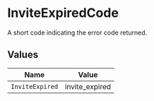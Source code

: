 # InviteExpiredCode

A short code indicating the error code returned.


## Values

| Name            | Value           |
| --------------- | --------------- |
| `InviteExpired` | invite_expired  |